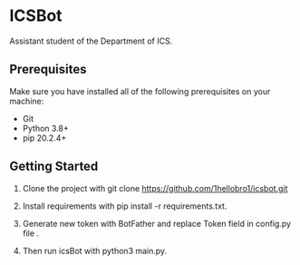 # ICSBot

Assistant student of the Department of ICS.

## Prerequisites

Make sure you have installed all of the following prerequisites on your machine:

- Git
- Python 3.8+
- pip 20.2.4+

## Getting Started

1. Clone the project with git clone https://github.com/1hellobro1/icsbot.git

1. Install requirements with pip install -r requirements.txt.

1. Generate new token with BotFather and replace Token field in config.py file .

1. Then run icsBot with python3 main.py.
